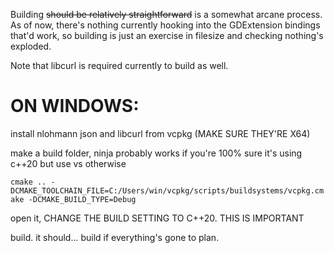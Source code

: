 Building ~~should be relatively straightforward~~ is a somewhat arcane process. As of now, there's nothing currently hooking into the GDExtension
bindings that'd work, so building is just an exercise in filesize and checking nothing's exploded.

Note that libcurl is required currently to build as well.


# ON WINDOWS:

install nlohmann json and libcurl from vcpkg (MAKE SURE THEY'RE X64)

make a build folder, ninja probably works if you're 100% sure it's using c++20 but use vs otherwise

``cmake .. -DCMAKE_TOOLCHAIN_FILE=C:/Users/win/vcpkg/scripts/buildsystems/vcpkg.cmake -DCMAKE_BUILD_TYPE=Debug``

open it, CHANGE THE BUILD SETTING TO C++20. THIS IS IMPORTANT

build. it should... build if everything's gone to plan.